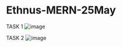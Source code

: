 # Ethnus-MERN-25May

TASK 1
![image](https://github.com/user-attachments/assets/e27c0b1b-2ed5-4d02-82ae-9b495534e281)

TASK 2
![image](https://github.com/user-attachments/assets/a75f914e-4562-4bbc-8cbd-7f5c95ee66f8)
